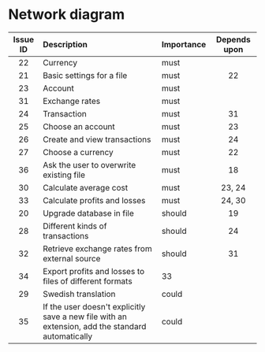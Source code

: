 # Network diagram
Issue ID|Description|Importance|Depends upon
:---:|:---|:---|:---:
22|Currency|must
21|Basic settings for a file|must|22
23|Account|must
31|Exchange rates|must
24|Transaction|must|31
25|Choose an account|must|23
26|Create and view transactions|must|24
27|Choose a currency|must|22
36|Ask the user to overwrite existing file|must|18
30|Calculate average cost|must|23, 24
33|Calculate profits and losses|must|24, 30
20|Upgrade database in file|should|19
28|Different kinds of transactions|should|24
32|Retrieve exchange rates from external source|should|31
34|Export profits and losses to files of different formats|33
29|Swedish translation|could
35|If the user doesn't explicitly save a new file with an extension, add the standard automatically|could
